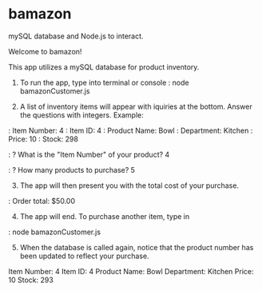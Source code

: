 # bamazon
mySQL database and Node.js to interact. 

Welcome to bamazon! 

This app utilizes a mySQL database for product inventory. 

1. To run the app, type into terminal or console
:  node bamazonCustomer.js 

2. A list of inventory items will appear with iquiries at the bottom. Answer the questions with integers. Example:

: Item Number: 4
: Item ID: 4
: Product Name: Bowl
: Department: Kitchen
: Price: 10
: Stock: 298

: ? What is the "Item Number" of your product? 4

: ? How many products to purchase? 5

3. The app will then present you with the total cost of your purchase. 

: Order total: $50.00

4. The app will end. To purchase another item, type in 

: node bamazonCustomer.js 

5. When the database is called again, notice that the product number has been updated to reflect your purchase. 

Item Number: 4
Item ID: 4
Product Name: Bowl
Department: Kitchen
Price: 10
Stock: 293